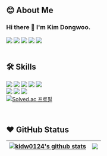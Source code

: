 
<!--
**kidw0124/kidw0124** is a ✨ _special_ ✨ repository because its `README.md` (this file) appears on your GitHub profile.

Here are some ideas to get you started:

- 🔭 I’m currently working on ...
- 🌱 I’m currently learning ...
- 👯 I’m looking to collaborate on ...
- 🤔 I’m looking for help with ...
- 💬 Ask me about ...
- 📫 How to reach me: ...
- 😄 Pronouns: ...
- ⚡ Fun fact: ...
-->

## 😊 About Me
### Hi there 👋 I'm Kim Dongwoo.

<a href="https://sleepingsnorlax.tistory.com/" target="_blank"><img src="https://img.shields.io/badge/Blog-FF9900?style=flat-square&logo=GitHub%20Sponsors&logoColor=white"/></a>
<a href="mailto:kidw0124@naver.com" target="_blank"><img src="https://img.shields.io/badge/kidw0124-03C75A?style=flat-square&logo=Naver&logoColor=white"/></a>
<a href="mailto:kidw0124@gmail.com" target="_blank"><img src="https://img.shields.io/badge/kidw0124-EA4335?style=flat-square&logo=Gmail&logoColor=white"/></a>
<a href="https://www.instagram.com/d._.w0o/" target="_blank"><img src="https://img.shields.io/badge/instagram-E4405F?style=flat-square&logo=Instagram&logoColor=white"/></a>
<a href="https://www.kaggle.com/kidw0124" target="_blank"><img src="https://img.shields.io/badge/kaggle-20BEFF?style=flat-square&logo=Kaggle&logoColor=white"/></a>
</br></br>
## 🛠️ Skills
![](https://img.shields.io/badge/Language-C-informational?style=flat&logo=C&color=A8B9CC)
![](https://img.shields.io/badge/Language-C++-informational?style=flat&logo=C++&color=00599C)
![](https://img.shields.io/badge/Language-CSharp-informational?style=flat&logo=CSharp&color=239120)
![](https://img.shields.io/badge/Language-JavaScript-informational?style=flat&logo=JavaScript&color=F7DF1E)
![](https://img.shields.io/badge/Language-Python-informational?style=flat&logo=Python&color=3776AB)
<br>
![](https://img.shields.io/badge/Tool-React-informational?style=flat&logo=react&color=61DAFB)
![](https://img.shields.io/badge/Tool-express-informational?style=flat&logo=express&color=000000)
![](https://img.shields.io/badge/Tool-MySQL-informational?style=flat&logo=MySQL&color=003B57)
<br>
[![Solved.ac
프로필](http://mazassumnida.wtf/api/generate_badge?boj=kidw0124)](https://solved.ac/kidw0124)

</br>

## ❤️ GitHub Status

| <a href="https://github.com/kidw0124/github-readme-stats"><img align="center" src="https://github-readme-stats.vercel.app/api?username=kidw0124&show_icons=true&include_all_commits=true&theme=buefy&hide_border=true&count_private=true" alt="kidw0124's github stats" /></a> | <a href="https://github.com/kidw0124/github-readme-stats"><img align="center" src="https://github-readme-stats.vercel.app/api/top-langs/?username=kidw0124&layout=compact&theme=buefy&hide_border=true&langs_count=10" /></a> |
| ------------- | ------------- |



